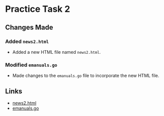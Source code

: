 # Practice Task 2

## Changes Made

### Added `news2.html`
- Added a new HTML file named `news2.html`.

### Modified `emanuals.go`
- Made changes to the `emanuals.go` file to incorporate the new HTML file.

## Links

- [news2.html](../../templates/news2.html)
- [emanuals.go](../../emanuals.go)